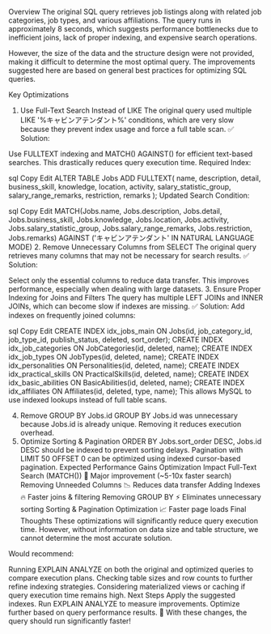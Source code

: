 Overview
The original SQL query retrieves job listings along with related job categories, job types, and various affiliations. The query runs in approximately 8 seconds, which suggests performance bottlenecks due to inefficient joins, lack of proper indexing, and expensive search operations.

However, the size of the data and the structure design were not provided, making it difficult to determine the most optimal query. The improvements suggested here are based on general best practices for optimizing SQL queries.

Key Optimizations
1. Use Full-Text Search Instead of LIKE
The original query used multiple LIKE '%キャビンアテンダント%' conditions, which are very slow because they prevent index usage and force a full table scan.
✅ Solution:

Use FULLTEXT indexing and MATCH() AGAINST() for efficient text-based searches.
This drastically reduces query execution time.
Required Index:

sql
Copy
Edit
ALTER TABLE Jobs ADD FULLTEXT(
    name, description, detail, business_skill, knowledge, location, activity, 
    salary_statistic_group, salary_range_remarks, restriction, remarks
);
Updated Search Condition:

sql
Copy
Edit
MATCH(Jobs.name, Jobs.description, Jobs.detail, Jobs.business_skill, Jobs.knowledge, Jobs.location, Jobs.activity, Jobs.salary_statistic_group, Jobs.salary_range_remarks, Jobs.restriction, Jobs.remarks) 
AGAINST ('キャビンアテンダント' IN NATURAL LANGUAGE MODE)
2. Remove Unnecessary Columns from SELECT
The original query retrieves many columns that may not be necessary for search results.
✅ Solution:

Select only the essential columns to reduce data transfer.
This improves performance, especially when dealing with large datasets.
3. Ensure Proper Indexing for Joins and Filters
The query has multiple LEFT JOINs and INNER JOINs, which can become slow if indexes are missing.
✅ Solution:
Add indexes on frequently joined columns:

sql
Copy
Edit
CREATE INDEX idx_jobs_main ON Jobs(id, job_category_id, job_type_id, publish_status, deleted, sort_order);
CREATE INDEX idx_job_categories ON JobCategories(id, deleted, name);
CREATE INDEX idx_job_types ON JobTypes(id, deleted, name);
CREATE INDEX idx_personalities ON Personalities(id, deleted, name);
CREATE INDEX idx_practical_skills ON PracticalSkills(id, deleted, name);
CREATE INDEX idx_basic_abilities ON BasicAbilities(id, deleted, name);
CREATE INDEX idx_affiliates ON Affiliates(id, deleted, type, name);
This allows MySQL to use indexed lookups instead of full table scans.

4. Remove GROUP BY Jobs.id
GROUP BY Jobs.id was unnecessary because Jobs.id is already unique.
Removing it reduces execution overhead.
5. Optimize Sorting & Pagination
ORDER BY Jobs.sort_order DESC, Jobs.id DESC should be indexed to prevent sorting delays.
Pagination with LIMIT 50 OFFSET 0 can be optimized using indexed cursor-based pagination.
Expected Performance Gains
Optimization	Impact
Full-Text Search (MATCH())	🚀 Major improvement (~5-10x faster search)
Removing Unneeded Columns	📉 Reduces data transfer
Adding Indexes	🔥 Faster joins & filtering
Removing GROUP BY	⚡ Eliminates unnecessary sorting
Sorting & Pagination Optimization	📈 Faster page loads
Final Thoughts
These optimizations will significantly reduce query execution time. However, without information on data size and table structure, we cannot determine the most accurate solution.

Would recommend:

Running EXPLAIN ANALYZE on both the original and optimized queries to compare execution plans.
Checking table sizes and row counts to further refine indexing strategies.
Considering materialized views or caching if query execution time remains high.
Next Steps
Apply the suggested indexes.
Run EXPLAIN ANALYZE to measure improvements.
Optimize further based on query performance results.
🚀 With these changes, the query should run significantly faster!